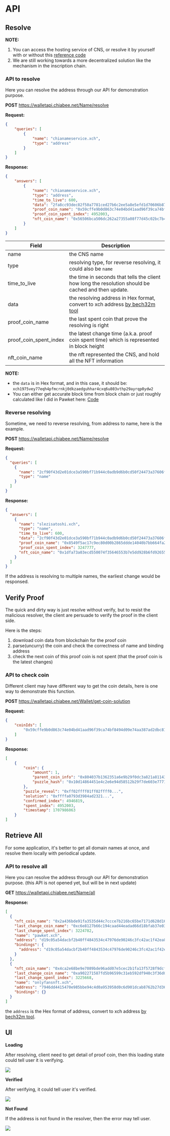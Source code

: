 # API

## Resolve

**NOTE:** 
1. You can access the hosting service of CNS, or resolve it by yourself with or without this [reference code](https://github.com/SutuLabs/pawket-api)
2. We are still working towards a more decentralized solution like the mechanism in the inscription chain.

### API to resolve

Here you can resolve the address through our API for demonstration purpose.

**POST** https://walletapi.chiabee.net/Name/resolve

**Request:**
```json
{
    "queries": [
        {
            "name": "chianameservice.xch",
            "type": "address"
        }
    ]
}
```

**Response:**
```json
{
    "answers": [
        {
            "name": "chianameservice.xch",
            "type": "address",
            "time_to_live": 600,
            "data": "2fa8cc93dec82f50a7781ced27b6c2ee5a8e5efd1d70606b877c58bb8545e906",
            "proof_coin_name": "0x59cffe9b0d863c74e04bd41aad96f39ca74bf8494d09e74aa387ad2dbc81086d",
            "proof_coin_spent_index": 4952003,
            "nft_coin_name": "0x56506bca506dc262a27355a08f77d45c02bc7b48de09d1b1ab4d84864bd370df"
        }
    ]
}
```

| Field                  | Description                                                                                                      |
| ---------------------- | ---------------------------------------------------------------------------------------------------------------- |
| name                   | the CNS name                                                                                                     |
| type                   | resolving type, for reverse resolving, it could also be `name`                                                   |
| time_to_live           | the time in seconds that tells the client how long the resolution should be cached and then update.              |
| data                   | the resolving address in Hex format, convert to xch address [by bech32m tool](https://mixch.dev/#/tools/address) |
| proof_coin_name        | the last spent coin that prove the resolving is right                                                            |
| proof_coin_spent_index | the latest change time (a.k.a. proof coin spent time) which is represented in block height                                                      |
| nft_coin_name          | the nft represented the CNS, and hold all the NFT information                                                    |

**NOTE:**

- the `data` is in Hex format, and in this case, it should be: `xch1975vey77eqh4pfmcrnkj0dkzaedguhhar4cxq6u803vthp29ayrqp0ydw2`
- You can either get accurate block time from block chain or just roughly calculated like I did in Pawket here: [Code](https://github.com/SutuLabs/Pawket/blob/master/packages/pawket/src/components/Common/AddressField.vue#L223-L236)

### Reverse resolving

Sometime, we need to reverse resolving, from address to name, here is the example.

**POST** https://walletapi.chiabee.net/Name/resolve

**Request:**
```json
{
  "queries": [
    {
      "name": "2cf90f43d2e01dce3a590bf71b944c0adb9d6b0cd50f24473a37606f9a601378",
      "type": "name"
    }
  ]
}
```

**Response:**
```json
{
  "answers": [
    {
      "name": "slezisatoshi.xch",
      "type": "name",
      "time_to_live": 600,
      "data": "2cf90f43d2e01dce3a590bf71b944c0adb9d6b0cd50f24473a37606f9a601378",
      "proof_coin_name": "0x8549f5ac17c9ec80d00b2865ddde14040b7bb664fa23637cfdb822aead528043",
      "proof_coin_spent_index": 3247777,
      "nft_coin_name": "0x1dfa73a03ecd550074f35646553b7e5dd928b6fd9265597935142ddb62eae62e"
    }
  ]
}
```

If the address is resolving to multiple names, the earliest change would be responsed.

## Verify Proof

The quick and dirty way is just resolve without verify, but to resist the malicious resolver, the client are persuade to verify the proof in the client side.

Here is the steps:

1. download coin data from blockchain for the proof coin
2. parse(uncurry) the coin and check the correctness of name and binding address
3. check the next coin of this proof coin is not spent (that the proof coin is the latest changes)

### API to check coin

Different client may have different way to get the coin details, here is one way to demonstrate this function.

**POST** https://walletapi.chiabee.net/Wallet/get-coin-solution

**Request:**
```json
{
    "coinIds": [
        "0x59cffe9b0d863c74e04bd41aad96f39ca74bf8494d09e74aa387ad2dbc81086d"
    ]
}
```

**Response:**
```json
[
    {
        "coin": {
            "amount": 1,
            "parent_coin_info": "0x804037b1362351a6e9b29f0dc3a821a81143dc499fd953a1b9573ed95fc4836e",
            "puzzle_hash": "0x10d14864451e4c2e6e94d58512b29f7de603e77713ed62e4b23f1b8af44f3b0d"
        },
        "puzzle_reveal": "0xff02ffff01ff02ffff0...",
        "solution": "0xffffa0793d3984ad2321...",
        "confirmed_index": 4946819,
        "spent_index": 4952003,
        "timestamp": 1707986063
    }
]
```

## Retrieve All

For some application, it's better to get all domain names at once, and resolve them locally with periodical update.


### API to resolve all

Here you can resolve the address through our API for demonstration purpose. (this API is not opened yet, but will be in next update)

**GET** https://walletapi.chiabee.net/Name/all


**Response:**
```json
[
  {
    "nft_coin_name": "0x2a436bde91fa3535d44c7ccce7b216bc65be7171d628d1624d195a050274fd4b",
    "last_change_coin_name": "0xc6e8127b66c194caad44eadad66d18bfab37e0343a9c2be0be35aada79a9b971",
    "last_change_spent_index": 3224782,
    "name": "pawket.xch",
    "address": "d19c05a54dacbf2b40ff4843534c47976de90246c3fc42ac1f42ea81b434b8ea",
    "bindings": {
      "address": "d19c05a54dacbf2b40ff4843534c47976de90246c3fc42ac1f42ea81b434b8ea"
    }
  },
  {
    "nft_coin_name": "0x4ca2e68be9e7089bde96add07e5cec2b1fa13f5728f9dcfbb5c46d644cb05151",
    "last_change_coin_name": "0xa902271587fd5b96599c31eb592df940c3f36d08289b0d756ad49511de2fb617",
    "last_change_spent_index": 3225668,
    "name": "onlyfansnft.xch",
    "address": "7946dd4415470e985bbe94c4d0a953958d0c6d901dcab8762b27d36160d8462a",
    "bindings": {}
  }
]
```

the `address` is the Hex format of address, convert to xch address [by bech32m tool](https://mixch.dev/#/tools/address).


## UI

**Loading**

After resolving, client need to get detail of proof coin, then this loading state could tell user it is verifying.

![](cns-loading.png)

**Verified**

After verifying, it could tell user it's verified.

![](cns-verified.png)

**Not Found**

If the address is not found in the resolver, then the error may tell user.

![](cns-not-found.png)
